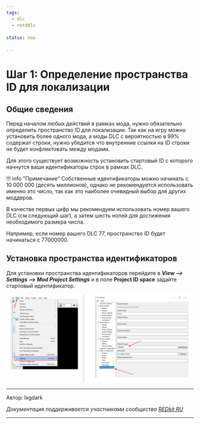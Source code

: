 ```yaml
---
tags:
  - dlc
  - retddlc

status: new

---
```

# Шаг 1: Определение пространства ID для локализации
## Общие сведения
Перед началом любых действий в рамках мода, нужно обязательно определить пространство ID для локализации.
Так как на игру можно установить более одного мода, а моды DLC с вероятностью в 99% содержат строки, нужно убедится что внутренние ссылки на ID строки не будет конфликтовать между модами.

Для этого существует возможность установить стартовый ID с которого начнутся ваши идентификаторы строк в рамках DLC.

!!! info "Примечание"
    Собственные идентификаторы можно начинать с 10 000 000 (десять миллионов), однако не рекомендуется использовать именно это число, так как это наиболее очевидный выбор для других моддеров.
  
В качестве первых цифр мы рекомендуем использовать номер вашего DLC (см следующий шаг), а затем шесть нолей для достижения необходимого размера числа.

Например, если номер вашего DLC 77, пространство ID будет начинаться с 77000000.

## Установка пространства идентификаторов
Для установки пространства идентификаторов перейдите в **_View --> Settings --> Mod Project Settings_** и в поле **Project ID space** задайте стартовый идентификатор.

![id_space.webp](../../../../assets/images/unnoficial_docs/base/dlc/id_space.webp)

***
Автор: lxgdark

*Документация поддерживается участниками сообщества [REDkit RU](https://discord.gg/kRTEy8KcNa)*
***